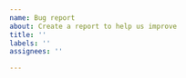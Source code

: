 ```yaml
---
name: Bug report
about: Create a report to help us improve
title: ''
labels: ''
assignees: ''

---
```


<!-- Please remember not to include real people's data here when reporting an issue. -->
